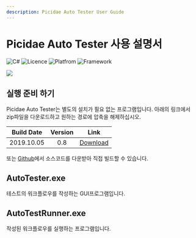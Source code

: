 ```yaml
---
description: Picidae Auto Tester User Guide
---
```


# Picidae Auto Tester 사용 설명서

![C\#](https://img.shields.io/badge/Language-C%23-yellow) ![Licence](https://img.shields.io/badge/Licence-MIT-blue) ![Platfrom](https://img.shields.io/badge/Platform-Windows-brightgreen) ![Framework](https://img.shields.io/badge/Framework-.Net_%20Framework%204.7-red)

![](https://i.imgur.com/m9T2aMX.png)

## 실행 준비 하기

Picidae Auto Tester는 별도의 설치가 필요 없는 프로그램입니다. 아래의 링크에서 zip파일을 다운로드하고 원하는 경로에 압축을 해제하십시오.

| Build Date | Version | Link |
| :---: | :---: | :---: |
| 2019.10.05 | 0.8 | [Download](https://k.kakaocdn.net/dn/LNGMl/btqyQp0NVcU/HGJRnfks8fyrHM8LAv7Qs0/Picidae-Auto-Tester.zip?attach=1&knm=tfile.zip) |

또는 [Github](https://github.com/Nogan95/Picidae-Auto-Tester)에서 소스코드를 다운받아 직접 빌드할 수 있습니다.

## AutoTester.exe

테스트의 워크플로우를 작성하는 GUI프로그램입니다.

## AutoTestRunner.exe

작성된 워크플로우를 실행하는 프로그램입니다.

